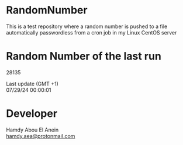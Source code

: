 # RandomNumber    
This is a test repository where a random number is pushed to a file automatically passwordless from a cron job in my Linux CentOS server    
# Random Number of the last run   
28135
      
Last update (GMT +1)    
07/29/24 00:00:01
# Developer    
Hamdy Abou El Anein   
hamdy.aea@protonmail.com
